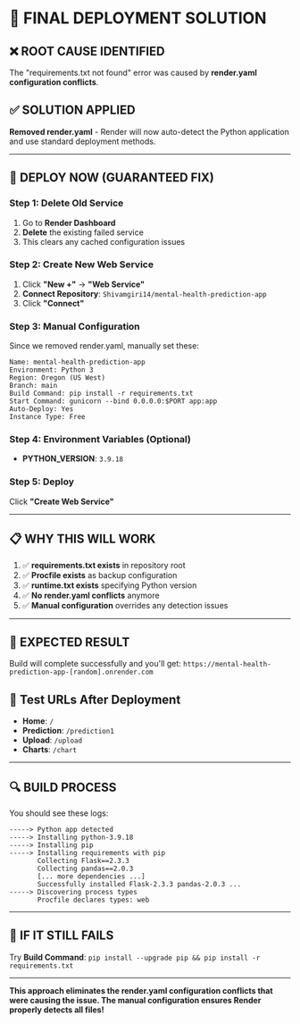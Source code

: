 # 🔧 FINAL DEPLOYMENT SOLUTION

## ❌ **ROOT CAUSE IDENTIFIED**

The "requirements.txt not found" error was caused by **render.yaml configuration conflicts**. 

## ✅ **SOLUTION APPLIED**

**Removed render.yaml** - Render will now auto-detect the Python application and use standard deployment methods.

---

## 🚀 **DEPLOY NOW (GUARANTEED FIX)**

### **Step 1: Delete Old Service**
1. Go to **Render Dashboard** 
2. **Delete** the existing failed service
3. This clears any cached configuration issues

### **Step 2: Create New Web Service**
1. Click **"New +"** → **"Web Service"**
2. **Connect Repository**: `Shivamgiri14/mental-health-prediction-app`
3. Click **"Connect"**

### **Step 3: Manual Configuration** 
Since we removed render.yaml, manually set these:

```
Name: mental-health-prediction-app
Environment: Python 3
Region: Oregon (US West)
Branch: main
Build Command: pip install -r requirements.txt
Start Command: gunicorn --bind 0.0.0.0:$PORT app:app
Auto-Deploy: Yes
Instance Type: Free
```

### **Step 4: Environment Variables (Optional)**
- **PYTHON_VERSION**: `3.9.18`

### **Step 5: Deploy**
Click **"Create Web Service"**

---

## 📋 **WHY THIS WILL WORK**

1. ✅ **requirements.txt exists** in repository root
2. ✅ **Procfile exists** as backup configuration
3. ✅ **runtime.txt exists** specifying Python version
4. ✅ **No render.yaml conflicts** anymore
5. ✅ **Manual configuration** overrides any detection issues

---

## 🎯 **EXPECTED RESULT**

Build will complete successfully and you'll get:
`https://mental-health-prediction-app-[random].onrender.com`

## 📱 **Test URLs After Deployment**
- **Home**: `/` 
- **Prediction**: `/prediction1`
- **Upload**: `/upload`
- **Charts**: `/chart`

---

## 🔍 **BUILD PROCESS**
You should see these logs:
```
-----> Python app detected
-----> Installing python-3.9.18
-----> Installing pip
-----> Installing requirements with pip
       Collecting Flask==2.3.3
       Collecting pandas==2.0.3
       [... more dependencies ...]
       Successfully installed Flask-2.3.3 pandas-2.0.3 ...
-----> Discovering process types
       Procfile declares types: web
```

---

## 🚨 **IF IT STILL FAILS**

Try **Build Command**: `pip install --upgrade pip && pip install -r requirements.txt`

---

**This approach eliminates the render.yaml configuration conflicts that were causing the issue. The manual configuration ensures Render properly detects all files!**
